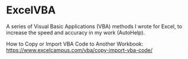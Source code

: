 # ExcelVBA
A series of Visual Basic Applications (VBA) methods I wrote for Excel, to increase the speed and accuracy in my work (AutoHelp).

How to Copy or Import VBA Code to Another Workbook: https://www.excelcampus.com/vba/copy-import-vba-code/

